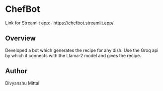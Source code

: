 # ChefBot

Link for Streamlit app:- https://chefbot.streamlit.app/

## Overview
Developed a bot which generates the recipe for any dish. Use the Groq api by which it connects with the Llama-2 model and gives the recipe.

## Author
Divyanshu Mittal
